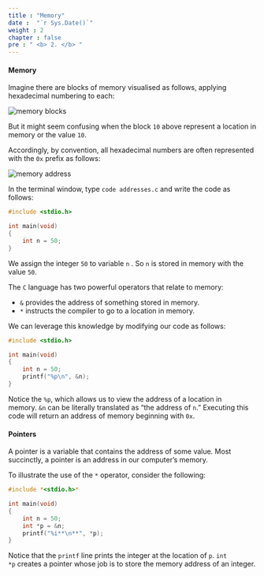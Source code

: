 ```yaml
---
title : "Memory"
date :  "`r Sys.Date()`" 
weight : 2 
chapter : false
pre : " <b> 2. </b> "
---
```

#### Memory
Imagine there are blocks of memory visualised as follows, applying hexadecimal numbering to each:

![memory blocks](https://raw.githubusercontent.com/baobaoupcloud/cs-w4/main/static/images/2.memory/memory1.png)

But it might seem confusing when the block `10` above represent a location in memory or the value `10`. 

Accordingly, by convention, all hexadecimal numbers are often represented with the `0x` prefix as follows:

![memory address](https://raw.githubusercontent.com/baobaoupcloud/cs-w4/main/static/images/2.memory/memory2.png)

In the terminal window, type `code addresses.c` and write the code as follows:

```c
#include <stdio.h>

int main(void)
{
    int n = 50;
}
```

We assign the integer `50` to variable `n` . So `n` is stored in memory with the value `50`.

The `C` language has two powerful operators that relate to memory:

- `&` provides the address of something stored in memory.
- `*` instructs the compiler to go to a location in memory.

We can leverage this knowledge by modifying our code as follows:

```c
#include <stdio.h>

int main(void)
{
    int n = 50;
    printf("%p\n", &n);
}
```

Notice the `%p`, which allows us to view the address of a location in memory. `&n` can be literally translated as “the address of `n`.” Executing this code will return an address of memory beginning with `0x`.

#### Pointers

A pointer is a variable that contains the address of some value. Most succinctly, a pointer is an address in our computer’s memory.

To illustrate the use of the `*` operator, consider the following:

```c
#include *<stdio.h>*

int main(void)
{
    int n = 50;
    int *p = &n;
    printf("%i**\n**", *p);
}
```

Notice that the `printf` line prints the integer at the location of `p`. `int *p` creates a pointer whose job is to store the memory address of an integer.